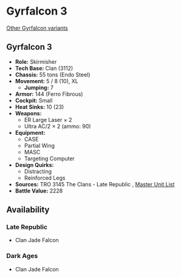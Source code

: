 # Gyrfalcon 3 

[Other Gyrfalcon variants](../gyrfalcon.md) 

## Gyrfalcon 3 

- **Role:** Skirmisher 
- **Tech Base:** Clan (3112) 
- **Chassis:** 55 tons (Endo Steel) 
- **Movement:** 5 / 8 (10), XL 
  - **Jumping:** 7 
- **Armor:** 144 (Ferro Fibrous) 
- **Cockpit:** Small 
- **Heat Sinks:** 10 (23) 
- **Weapons:** 
  - ER Large Laser × 2 
  - Ultra AC/2 × 2 (ammo: 90) 
- **Equipment:** 
  - CASE 
  - Partial Wing 
  - MASC 
  - Targeting Computer 
- **Design Quirks:** 
  - Distracting 
  - Reinforced Legs 
- **Sources:** TRO 3145 The Clans - Late Republic , [Master Unit List](http://masterunitlist.info/Unit/Details/6268/gyrfalcon-3) 
- **Battle Value:** 2228 

## Availability 

### Late Republic 

- Clan Jade Falcon 

### Dark Ages 

- Clan Jade Falcon 

